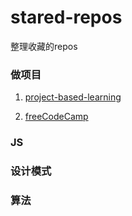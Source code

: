 # stared-repos

整理收藏的repos

### 做项目

1. [project-based-learning](https://github.com/tuvtran/project-based-learning)
  
2. [freeCodeCamp](https://github.com/freeCodeCamp/freeCodeCamp)

### JS


### 设计模式


### 算法
